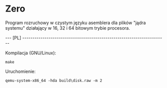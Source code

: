 # Zero

Program rozruchowy w czystym języku asemblera dla plików "jądra systemu" działający w 16, 32 i 64 bitowym trybie procesora.

--- [PL] -----------------------------------------------------------------------

Kompilacja (GNU/Linux):

	make

Uruchomienie:

	qemu-system-x86_64 -hda build\disk.raw -m 2
